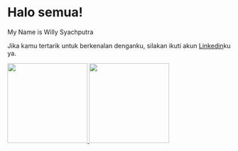 # Halo semua!
My Name is Willy Syachputra

Jika kamu tertarik untuk berkenalan denganku, silakan ikuti akun [Linkedin](https://www.linkedin.com/in/willy-syachputra-38227b217/)ku ya.

<p align="left">
<a href="https://github.com/aeraski">
  <img height="180em" src="https://github-readme-stats-eight-theta.vercel.app/api?username=aeraski&show_icons=true&theme=algolia&include_all_commits=true&count_private=true"/>
  <img height="180em" src="https://github-readme-stats-eight-theta.vercel.app/api/top-langs/?username=aeraski&layout=compact&langs_count=8&theme=algolia"/>
</a>
</p>
